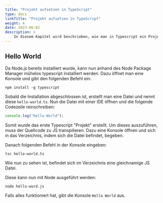 ```yaml
---
title: "Projekt aufsetzen in TypeScript"
type: docs
linkTitle: "Projekt aufsetzen in TypeScript"
weight: 4
date: 2023-06-02
description: >
    In diesem Kapitel wird beschrieben, wie man in Typescript ein Projekt aufsetzt und startet.
---
```

## Hello World
Da Node.js bereits installiert wurde, kann nun anhand des Node Package Manager mühelos typescript installiert werden.
Dazu öffnet man eine Konsole und gibt den folgenden Befehl ein: 
``` shell
npm install -g typescript
```

Sobald die Installation abgeschlossen ist, erstellt man eine Datei und nennt diese `hello-world.ts`.
Nun die Datei mit einer IDE öffnen und die folgende Codezeile reinschreiben:
``` typescript
console.log("Hello World");
```

Somit wurde das erste Typescript "Projekt" erstellt. Um dieses auszuführen, muss der Quellcode zu JS transpilieren.
Dazu eine Konsole öffnen und sich in das Verzeichnis, indem sich die Datei befindet, begeben.

Danach folgenden Befehl in der Konsole eingeben: 
``` shell
tsc hello-world.ts
```

Wie nun zu sehen ist, befindet sich im Verzeichnis eine gleichnamige JS Datei.

Diese kann nun mit Node ausgeführt werden: 
``` shell
node hello-word.js
```

Falls alles funktioniert hat, gibt die Konsole `Hello World` aus.

